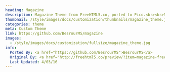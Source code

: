 ```yaml
---
heading: Magazine
description: Magazine Theme from FreeHTML5.co, ported to Pico.<br><br>Magazine is a clean and minimal free html5 bootstrap template. Smooth animation upon scrolling and beautiful typography make this template stand out from the rest. This template is perfect for personal blog.
thumbnail: /style/images/docs/customization/thumbnails/magazine_theme.jpg
categories: theme
meta: Custom Theme
link: https://github.com/BesrourMS/magazine
images:
  - /style/images/docs/customization/fullsize/magazine_theme.jpg
info:
  Ported By: <a href="https://github.com/BesrourMS">BesrourMS</a>
  Original By: <a href="http://freehtml5.co/preview/?item=magazine-free-html5-bootstrap-template">FreeHTML5.co</a>
  Last Updated: 4/03/16
---
```

